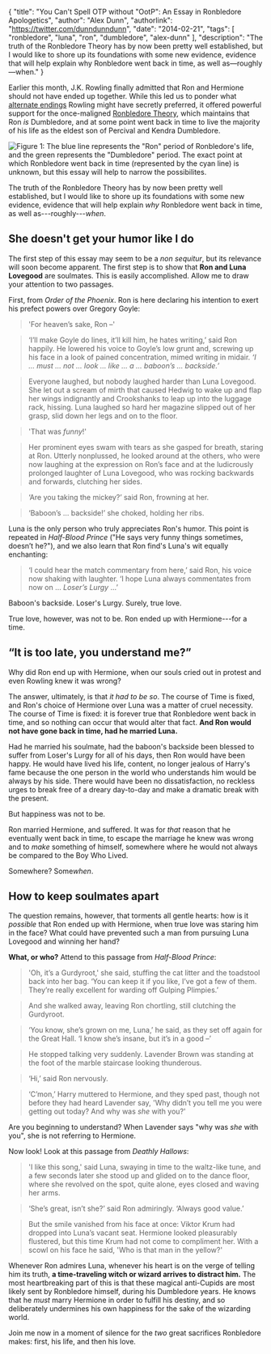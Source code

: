 {
	"title": "You Can't Spell OTP without \"OotP\": An Essay in Ronbledore Apologetics",
	"author": "Alex Dunn",
	"authorlink": "https://twitter.com/dunndunndunn",
	"date": "2014-02-21",
	"tags": [
		"ronbledore",
		"luna",
		"ron",
		"dumbledore",
		"alex-dunn"
		],
	"description": "The truth of the Ronbledore Theory has by now been pretty well established, but I would like to shore up its foundations with some new evidence, evidence that will help explain why Ronbledore went back in time, as well as—roughly—when."
}

Earlier this month, J.K. Rowling finally admitted that Ron and
Hermione should not have ended up together.  While this led us to
ponder what
[alternate endings](https://twitter.com/dunndunndunn/status/429878749941596161)
Rowling might have secretly preferred, it offered powerful support for
the once-maligned
[Ronbledore Theory](http://the-toast.net/2014/02/03/regret-pairing-ron-hermione-together-ron-time-traveling-dumbledore-jk-rowling-admits/),
which maintains that Ron *is* Dumbledore, and at some point went back
in time to live the majority of his life as the eldest son of Percival
and Kendra Dumbledore.

![*Figure 1: The blue line represents the "Ron" period of Ronbledore's life, and the green represents the "Dumbledore" period.  The exact point at which Ronbledore went back in time (represented by the cyan line) is unknown, but this essay will help to narrow the possibilites.*](/img/time.jpg
 "Figure illustrating the Ronbledore theory")

The truth of the Ronbledore Theory has by now been pretty well
established, but I would like to shore up its foundations with some
new evidence, evidence that will help explain *why* Ronbledore went
back in time, as well as---roughly---*when*.

## She doesn't get your humor like I do

The first step of this essay may seem to be a *non sequitur*, but its
relevance will soon become apparent.  The first step is to show that
**Ron and Luna Lovegood** are soulmates.  This is easily accomplished.
Allow me to draw your attention to two passages.

First, from *Order of the Phoenix*.  Ron is here declaring his
intention to exert his prefect powers over Gregory Goyle:

> 'For heaven’s sake, Ron –'

> ‘I’ll make Goyle do lines, it’ll kill him, he hates writing,’ said
> Ron happily. He lowered his voice to Goyle’s low grunt and, screwing
> up his face in a look of pained concentration, mimed writing in
> midair. *‘I … must … not … look … like … a … baboon’s … backside.’*

> Everyone laughed, but nobody laughed harder than Luna Lovegood. She
> let out a scream of mirth that caused Hedwig to wake up and flap her
> wings indignantly and Crookshanks to leap up into the luggage rack,
> hissing. Luna laughed so hard her magazine slipped out of her grasp,
> slid down her legs and on to the floor.

> 'That was *funny*!'

> Her prominent eyes swam with tears as she gasped for breath, staring
> at Ron. Utterly nonplussed, he looked around at the others, who were
> now laughing at the expression on Ron’s face and at the ludicrously
> prolonged laughter of Luna Lovegood, who was rocking backwards and
> forwards, clutching her sides.

> ‘Are you taking the mickey?’ said Ron, frowning at her.

> ‘Baboon’s … backside!’ she choked, holding her ribs.

Luna is the only person who truly appreciates Ron's humor.  This point
is repeated in *Half-Blood Prince* ("He says very funny things
sometimes, doesn’t he?"), and we also learn that Ron find's Luna's wit
equally enchanting:

> ‘I could hear the match commentary from here,’ said Ron, his voice
> now shaking with laughter. ‘I hope Luna always commentates from now
> on … *Loser’s Lurgy* …’

Baboon's backside.  Loser's Lurgy.  Surely, true love.

True love, however, was not to be.  Ron ended up with Hermione---for a
time.

## “It is too late, you understand me?”

Why did Ron end up with Hermione, when our souls cried out in protest
and even Rowling knew it was wrong?

The answer, ultimately, is that *it had to be so*.  The course of Time
is fixed, and Ron's choice of Hermione over Luna was a matter of cruel
necessity.  The course of Time is fixed: it is forever true that
Ronbledore went back in time, and so nothing can occur that would
alter that fact.  **And Ron would not have gone back in time,
had he married Luna.**

Had he married his soulmate, had the baboon's backside been blessed to
suffer from Loser's Lurgy for all of his days, then Ron would have
been happy.  He would have lived his life, content, no longer jealous
of Harry's fame because the one person in the world who understands
him would be always by his side.  There would have been no dissatisfaction,
no reckless urges to break free of a dreary day-to-day and make a
dramatic break with the present.

But happiness was not to be.

Ron married Hermione, and suffered.  It was for *that* reason that he
eventually went back in time, to escape the marriage he knew was wrong
and to *make* something of himself, somewhere where he would not
always be compared to the Boy Who Lived.

Somewhere?  Some*when*.

## How to keep soulmates apart

The question remains, however, that torments all gentle hearts: how is
it *possible* that Ron ended up with Hermione, when true love was
staring him in the face?  What could have prevented such a man from
pursuing Luna Lovegood and winning her hand?

**What, or who?**  Attend to this passage from *Half-Blood Prince*:

> 'Oh, it’s a Gurdyroot,' she said, stuffing the cat litter and the
> toadstool back into her bag. ‘You can keep it if you like, I’ve got
> a few of them. They’re really excellent for warding off Gulping
> Plimpies.’

> And she walked away, leaving Ron chortling, still clutching the
> Gurdyroot.

> ‘You know, she’s grown on me, Luna,’ he said, as they set off again
> for the Great Hall. ‘I know she’s insane, but it’s in a good –’

> He stopped talking very suddenly. Lavender Brown was standing at the
> foot of the marble staircase looking thunderous.

> ‘Hi,’ said Ron nervously.

> ‘C’mon,’ Harry muttered to Hermione, and they sped past, though not
> before they had heard Lavender say, 'Why didn’t you tell me you were
> getting out today? And why was *she* with you?'

Are you beginning to understand?  When Lavender says "why was *she*
with you", she is not referring to Hermione.

Now look!  Look at this passage from *Deathly Hallows*:

> 'I like this song,' said Luna, swaying in time to the waltz-like
> tune, and a few seconds later she stood up and glided on to the
> dance floor, where she revolved on the spot, quite alone, eyes
> closed and waving her arms.

> ‘She’s great, isn’t she?’ said Ron admiringly. ‘Always good value.’

> But the smile vanished from his face at once: Viktor Krum had
> dropped into Luna’s vacant seat. Hermione looked pleasurably
> flustered, but this time Krum had not come to compliment her. With a
> scowl on his face he said, 'Who is that man in the yellow?'

Whenever Ron admires Luna, whenever his heart is on the verge of
telling him its truth, **a time-traveling witch or wizard arrives to
distract him.**  The most heartbreaking part of this is that these
magical anti-Cupids are most likely sent by Ronbledore himself, during
his Dumbledore years.  He knows that he *must* marry Hermione in order
to fulfill his destiny, and so deliberately undermines his own
happiness for the sake of the wizarding world.

Join me now in a moment of silence for the *two* great sacrifices
Ronbledore makes: first, his life, and then his love.
